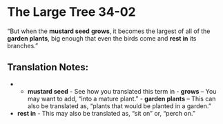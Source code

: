 The Large Tree 34-02
======================


“But when the **mustard seed** **grows**, it becomes the largest of
all of the **garden plants**, big enough that even the birds come and
**rest in** its branches.”

Translation Notes:
------------------

- -   **mustard seed** - See how you translated this term in -   **grows**
– You may want to add, “into a mature plant.” -   **garden plants**
– This can also be translated as, “plants that
    would be planted in a garden.”
-   **rest in** - This may also be translated as, “sit on” or,
“perch
    on.”

